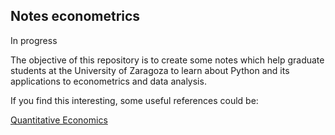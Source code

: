 ## Notes econometrics

In progress

The objective of this repository is to create some notes which help graduate students  at the University of Zaragoza to learn about Python and its applications to econometrics and data analysis.

If you find this interesting, some useful references could be:

[Quantitative Economics](https://quantecon.org)
